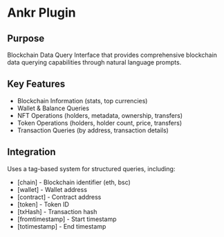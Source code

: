 # Ankr Plugin

## Purpose
Blockchain Data Query Interface that provides comprehensive blockchain data querying capabilities through natural language prompts.

## Key Features
- Blockchain Information (stats, top currencies)
- Wallet & Balance Queries
- NFT Operations (holders, metadata, ownership, transfers)
- Token Operations (holders, holder count, price, transfers)
- Transaction Queries (by address, transaction details)

## Integration
Uses a tag-based system for structured queries, including:
- [chain] - Blockchain identifier (eth, bsc)
- [wallet] - Wallet address
- [contract] - Contract address
- [token] - Token ID
- [txHash] - Transaction hash
- [fromtimestamp] - Start timestamp
- [totimestamp] - End timestamp
